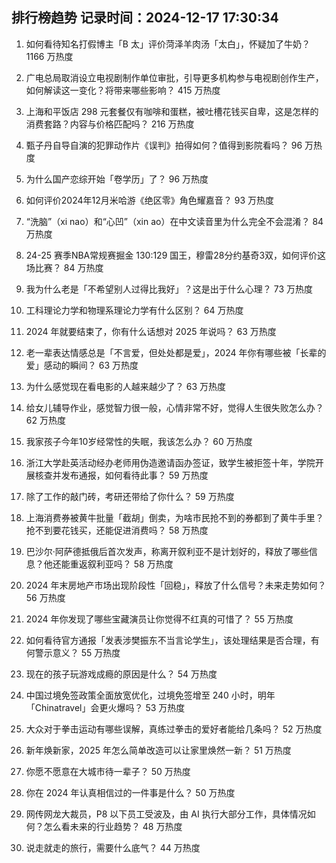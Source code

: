 
## 排行榜趋势 记录时间：2024-12-17 17:30:34
  
  1. 如何看待知名打假博主「B 太」评价菏泽羊肉汤「太白」，怀疑加了牛奶？ 1166 万热度
    
  2. 广电总局取消设立电视剧制作单位审批，引导更多机构参与电视剧创作生产，如何解读这一变化？将带来哪些影响？ 415 万热度
    
  3. 上海和平饭店 298 元套餐仅有咖啡和蛋糕，被吐槽花钱买自卑，这是怎样的消费套路？内容与价格匹配吗？ 216 万热度
    
  4. 甄子丹自导自演的犯罪动作片《误判》拍得如何？值得到影院看吗？ 96 万热度
    
  5. 为什么国产恋综开始「卷学历」了？ 96 万热度
    
  6. 如何评价2024年12月米哈游《绝区零》角色耀嘉音？ 93 万热度
    
  7. “洗脑”（xi nao）和“心凹”（xin ao）在中文读音里为什么完全不会混淆？ 84 万热度
    
  8. 24-25 赛季NBA常规赛掘金 130:129 国王，穆雷28分约基奇3双，如何评价这场比赛？ 84 万热度
    
  9. 我为什么老是「不希望别人过得比我好」？这是出于什么心理？ 73 万热度
    
  10. 工科理论力学和物理系理论力学有什么区别？ 64 万热度
    
  11. 2024 年就要结束了，你有什么话想对 2025 年说吗？ 63 万热度
    
  12. 老一辈表达情感总是「不言爱，但处处都是爱」，2024 年你有哪些被「长辈的爱」感动的瞬间？ 63 万热度
    
  13. 为什么感觉现在看电影的人越来越少了？ 63 万热度
    
  14. 给女儿辅导作业，感觉智力很一般，心情非常不好，觉得人生很失败怎么办？ 62 万热度
    
  15. 我家孩子今年10岁经常性的失眠，我该怎么办？ 60 万热度
    
  16. 浙江大学赴英活动经办老师用伪造邀请函办签证，致学生被拒签十年，学院开展核查并发布通报，如何看待此事？ 59 万热度
    
  17. 除了工作的敲门砖，考研还带给了你什么？ 59 万热度
    
  18. 上海消费券被黄牛批量「截胡」倒卖，为啥市民抢不到的券都到了黄牛手里？抢不到要花钱买，还能促进消费吗？ 58 万热度
    
  19. 巴沙尔·阿萨德抵俄后首次发声，称离开叙利亚不是计划好的，释放了哪些信息？他还能重返叙利亚吗？ 58 万热度
    
  20. 2024 年末房地产市场出现阶段性「回稳」，释放了什么信号？未来走势如何？ 56 万热度
    
  21. 2024 年你发现了哪些宝藏演员让你觉得不红真的可惜了？ 55 万热度
    
  22. 如何看待官方通报「发表涉樊振东不当言论学生」，该处理结果是否合理，有何警示意义？ 55 万热度
    
  23. 现在的孩子玩游戏成瘾的原因是什么？ 54 万热度
    
  24. 中国过境免签政策全面放宽优化，过境免签增至 240 小时，明年「Chinatravel」会更火爆吗？ 53 万热度
    
  25. 大众对于拳击运动有哪些误解，真练过拳击的爱好者能给几条吗？ 52 万热度
    
  26. 新年焕新家，2025 年怎么简单改造可以让家里焕然一新？ 51 万热度
    
  27. 你愿不愿意在大城市待一辈子？ 50 万热度
    
  28. 你在 2024 年认真相信过的一件事是什么？ 50 万热度
    
  29. 网传网龙大裁员，P8 以下员工受波及，由 AI 执行大部分工作，具体情况如何？怎么看未来的行业趋势？ 48 万热度
    
  30. 说走就走的旅行，需要什么底气？ 44 万热度
    